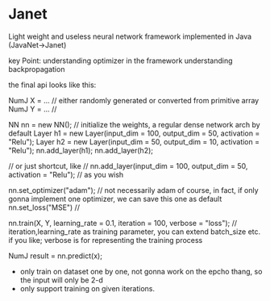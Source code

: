 # Janet
Light weight and useless neural network framework implemented in Java (JavaNet->Janet)

key Point:
understanding optimizer in the framework
understanding backpropagation

the final api looks like this:

NumJ X = ... // either randomly generated or converted from primitive array
NumJ Y = ... //

NN nn = new NN(); // initialize the weights, a regular dense network arch by default
Layer h1 = new Layer(input_dim = 100, output_dim = 50, activation = "Relu");
Layer h2 = new Layer(input_dim = 50, output_dim = 10, activation = "Relu");
nn.add_layer(h1);
nn.add_layer(h2);

// or just shortcut, like
// nn.add_layer(input_dim = 100, output_dim = 50, activation = "Relu");
// as you wish

nn.set_optimizer("adam"); // not necessarily adam of course, in fact, if only gonna implement one optimizer, we can save this one as default
nn.set_loss("MSE") //

nn.train(X, Y, learning_rate = 0.1, iteration = 100, verbose = "loss"); // iteration,learning_rate as training parameter, you can extend batch_size etc. if you like; verbose is for representing the training process

NumJ result = nn.predict(x);


* only train on dataset one by one, not gonna work on the epcho thang, so the input will only be 2-d
* only support training on given iterations.